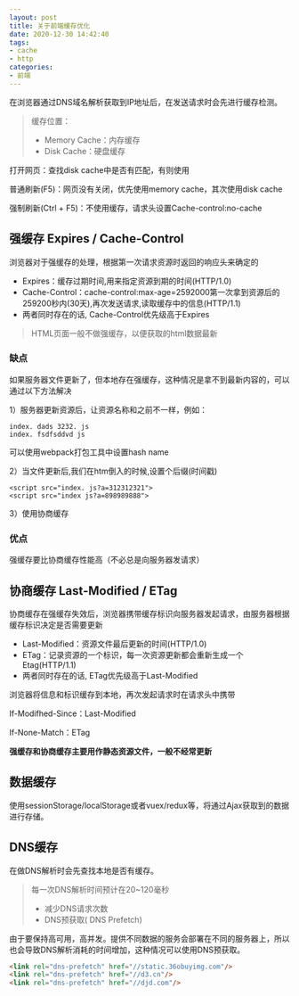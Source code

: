 ```yaml
---
layout: post
title: 关于前端缓存优化
date: 2020-12-30 14:42:40
tags:
- cache
- http
categories:
- 前端
---
```


在浏览器通过DNS域名解析获取到IP地址后，在发送请求时会先进行缓存检测。

> 缓存位置：
> 
> - Memory Cache：内存缓存
> - Disk Cache：硬盘缓存

打开网页：查找disk cache中是否有匹配，有则使用

普通刷新(F5)：网页没有关闭，优先使用memory cache，其次使用disk cache

强制刷新(Ctrl + F5)：不使用缓存，请求头设置Cache-control:no-cache

## 强缓存 Expires / Cache-Control

浏览器对于强缓存的处理，根据第一次请求资源时返回的响应头来确定的

- Expires：缓存过期时间,用来指定资源到期的时间(HTTP/1.0)
- Cache-Control：cache-control:max-age=2592000第一次拿到资源后的259200秒内(30天),再次发送请求,读取缓存中的信息(HTTP/1.1)
- 两者同时存在的话, Cache-Control优先级高于Expires

> HTML页面一般不做强缓存，以便获取的html数据最新

### 缺点

如果服务器文件更新了，但本地存在强缓存，这种情况是拿不到最新内容的，可以通过以下方法解决

1）服务器更新资源后，让资源名称和之前不一样，例如：

```
index. dads 3232. js
index. fsdfsddvd js
```

可以使用webpack打包工具中设置hash name

2）当文件更新后,我们在htm倒入的时候,设置个后缀(时间戳)

```
<script src="index. js?a=312312321">
<script src="index js?a=898989888">
```

3）使用协商缓存

### 优点

强缓存要比协商缓存性能高（不必总是向服务器发请求）

## 协商缓存 Last-Modified / ETag

协商缓存在强缓存失效后，浏览器携带缓存标识向服务器发起请求，由服务器根据缓存标识决定是否需要更新

- Last-Modified：资源文件最后更新的时间(HTTP/1.0)
- ETag：记录资源的一个标识，每一次资源更新都会重新生成一个Etag(HTTP/1.1)
- 两者同时存在的话, ETag优先级高于Last-Modified

浏览器将信息和标识缓存到本地，再次发起请求时在请求头中携带

If-Modifhed-Since：Last-Modified

If-None-Match：ETag

**强缓存和协商缓存主要用作静态资源文件，一般不经常更新**

## 数据缓存

使用sessionStorage/localStorage或者vuex/redux等，将通过Ajax获取到的数据进行存储。

## DNS缓存

在做DNS解析时会先查找本地是否有缓存。

> 每一次DNS解析时间预计在20~120毫秒
> 
> - 减少DNS请求次数
> - DNS预获取( DNS Prefetch)

由于要保持高可用，高并发。提供不同数据的服务会部署在不同的服务器上，所以也会导致DNS解析消耗的时间增加，这种情况可以使用DNS预获取。

```html
<link rel="dns-prefetch" href="//static.36obuyimg.com"/>
<link rel="dns-prefetch" href="//d3.cn"/>
<link rel="dns-prefetch" href="//djd.com"/>
```

